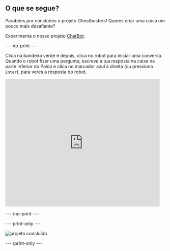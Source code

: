 ## O que se segue?

Parabéns por concluires o projeto Ghostbusters! Queres criar uma coisa um pouco mais desafiante?

Experimenta o nosso projeto [ChatBot](https://projects.raspberrypi.org/en/projects/chatbot?utm_source=pathway&utm_medium=whatnext&utm_campaign=projects).

\--- no-print \---

Clica na bandeira verde e depois, clica no robot para iniciar uma conversa. Quando o robot fizer uma pergunta, escreve a tua resposta na caixa na parte inferior do Palco e clica no marcador azul à direita (ou pressiona ` Enter `), para veres a resposta do robot.

<div class="scratch-preview">
  <iframe allowtransparency="true" width="485" height="402" src="https://scratch.mit.edu/projects/embed/248864190/?autostart=false" 
  frameborder="0" scrolling="no"></iframe>
</div>

\--- /no-print \---

\--- print-only \---

![projeto concluído](images/chatbot-preview.png)

\--- /print-only \---